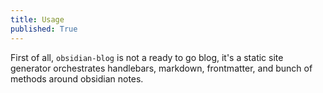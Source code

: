 ```yaml
---
title: Usage
published: True
---
```


First of all, `obsidian-blog` is not a ready to go blog, it's a static site generator orchestrates handlebars, markdown, frontmatter,  and bunch of methods around obsidian notes. 


